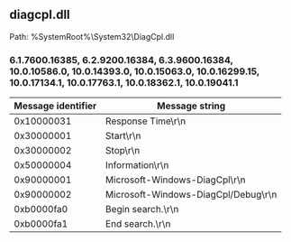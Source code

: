 ## diagcpl.dll

Path: %SystemRoot%\System32\DiagCpl.dll

### 6.1.7600.16385, 6.2.9200.16384, 6.3.9600.16384, 10.0.10586.0, 10.0.14393.0, 10.0.15063.0, 10.0.16299.15, 10.0.17134.1, 10.0.17763.1, 10.0.18362.1, 10.0.19041.1

Message identifier | Message string
--- | ---
0x10000031 | Response Time\r\n
0x30000001 | Start\r\n
0x30000002 | Stop\r\n
0x50000004 | Information\r\n
0x90000001 | Microsoft-Windows-DiagCpl\r\n
0x90000002 | Microsoft-Windows-DiagCpl/Debug\r\n
0xb0000fa0 | Begin search.\r\n
0xb0000fa1 | End search.\r\n
